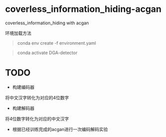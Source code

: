 # coverless_information_hiding-acgan
coverless_information_hiding with acgan

环境加载方法
>conda env create -f environment.yaml

>conda activate DGA-detector



# TODO
- 构建编码器

将中文汉字转化为对应的4位数字
  
- 构建解码器

将4位数字转化为对应的中文汉字

- 根据已经训练完成的acgan进行一次编码解码实验
